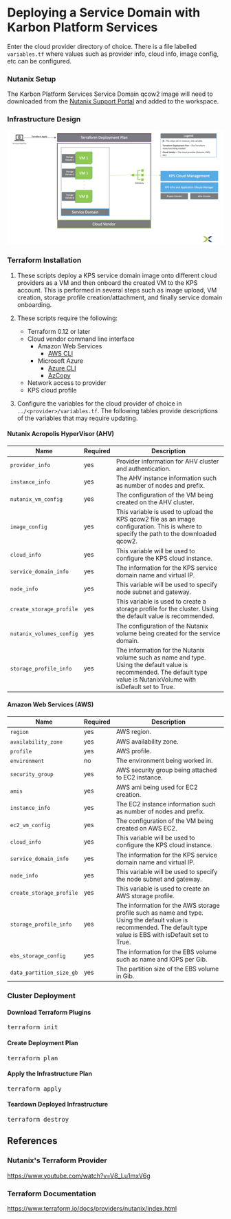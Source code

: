 # Deploying a Service Domain with Karbon Platform Services

Enter the cloud provider directory of choice. There is a file labelled `variables.tf` where  values such as provider info, cloud info, image config, etc can be configured.

### Nutanix Setup

The Karbon Platform Services Service Domain qcow2 image will need to downloaded from the [Nutanix Support Portal](https://portal.nutanix.com/page/downloads?product=karbonplatformservices) and added to the 
workspace.

### Infrastructure Design

![Infrastructure Design!](img/tf-design.png "Terraform Design")

### Terraform Installation 

1. These scripts deploy a KPS service domain image onto different cloud providers as a VM and then onboard the created VM to the KPS account. This is performed in several steps such as image upload, VM creation, storage profile creation/attachment, and finally service domain onboarding.

2. These scripts require the following:
    * Terraform 0.12 or later
    * Cloud vendor command line interface
    	* Amazon Web Services
    		* [AWS CLI](https://aws.amazon.com/cli/)
    	* Microsoft Azure
    		* [Azure CLI](https://docs.microsoft.com/en-us/cli/azure/install-azure-cli)
    		* [AzCopy](https://docs.microsoft.com/en-us/azure/storage/common/storage-use-azcopy-v10)
    * Network access to provider
    * KPS cloud profile 

3. Configure the variables for the cloud provider of choice in `../<provider>/variables.tf`. The following tables provide descriptions of the variables that may require updating.

#### Nutanix Acropolis HyperVisor (AHV)
|Name | Required  | Description       |
|----------------|------------|--------------|
| `provider_info` | yes | Provider information for AHV cluster and authentication.  |
| `instance_info`     | yes  | The AHV instance information such as number of nodes and prefix.    |
| `nutanix_vm_config` | yes | The configuration of the VM being created on the AHV cluster. |
| `image_config` | yes | This variable is used to upload the KPS qcow2 file as an image configuration. This is where to specify the path to the downloaded qcow2. |
| `cloud_info` | yes | This variable will be used to configure the KPS cloud instance.  |
| `service_domain_info`   | yes  | The information for the KPS service domain name and virtual IP. |
| `node_info`  | yes  | This variable will be used to specify node subnet and gateway.    |
| `create_storage_profile` | yes | This variable is used to create a storage profile for the cluster. Using the default value is recommended. |
| `nutanix_volumes_config` | yes | The configuration of the Nutanix volume being created for the service domain. |
| `storage_profile_info` | yes | The information for the Nutanix volume such as name and type. Using the default value is recommended. The default type value is NutanixVolume with isDefault set to True. |

#### Amazon Web Services (AWS)
|Name | Required  | Description       |
|----------------|------------|--------------|
| `region` | yes | AWS region.  |
| `availability_zone` | yes | AWS availability zone.  |
| `profile` | yes | AWS profile.  |
| `environment` | no | The environment being worked in.  |
| `security_group` | yes | AWS security group being attached to EC2 instance.  |
| `amis` | yes | AWS ami being used for EC2 creation.  |
| `instance_info`     | yes  | The EC2 instance information such as number of nodes and prefix.    |
| `ec2_vm_config` | yes | The configuration of the VM being created on AWS EC2. |
| `cloud_info` | yes | This variable will be used to configure the KPS cloud instance.  |
| `service_domain_info`   | yes  | The information for the KPS service domain name and virtual IP. |
| `node_info`  | yes  | This variable will be used to specify the node subnet and gateway.    |
| `create_storage_profile` | yes | This variable is used to create an AWS storage profile. |
| `storage_profile_info` | yes | The information for the AWS storage profile such as name and type. Using the default value is recommended. The default type value is EBS with isDefault set to True. |
| `ebs_storage_config` | yes | The information for the EBS volume such as name and IOPS per Gib. |
| `data_partition_size_gb` | yes | The partition size of the EBS volume in Gib. |

### Cluster Deployment

#### Download Terraform Plugins
<pre>terraform init</pre>

#### Create Deployment Plan
<pre>terraform plan</pre>

#### Apply the Infrastructure Plan
<pre>terraform apply</pre>

#### Teardown Deployed Infrastructure
<pre>terraform destroy</pre>


## References

### Nutanix's Terraform Provider
https://www.youtube.com/watch?v=V8_Lu1mxV6g 

### Terraform Documentation
https://www.terraform.io/docs/providers/nutanix/index.html
